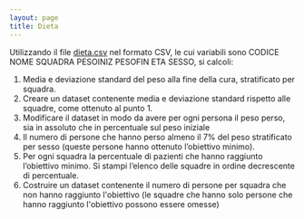 ```yaml
---
layout: page
title: Dieta
---
```


Utilizzando il file [dieta.csv](../dati/dieta.csv) nel formato CSV, le cui variabili sono CODICE NOME SQUADRA PESOINIZ PESOFIN ETA SESSO, si calcoli:

1.  Media e deviazione standard del peso alla fine della cura, stratificato per squadra.
1.  Creare un dataset contenente media e deviazione standard rispetto alle squadre, come ottenuto al punto 1.
1.  Modificare il dataset in modo da avere per ogni persona il peso perso, sia in assoluto che in percentuale sul peso iniziale
1.  Il numero di persone che hanno perso almeno il 7% del peso stratificato per sesso (queste persone hanno ottenuto l’obiettivo minimo).
1.  Per ogni squadra la percentuale di pazienti che hanno raggiunto l’obiettivo minimo. Si stampi l’elenco delle squadre
    in ordine decrescente di percentuale.
1.  Costruire un dataset contenente il numero di persone per squadra che non hanno raggiunto l'obiettivo (le squadre che
    hanno solo persone che hanno raggiunto l'obiettivo possono essere omesse)

